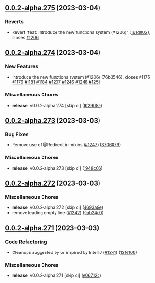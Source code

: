 ## [0.0.2-alpha.275](https://github.com/Wynntils/Artemis/compare/v0.0.2-alpha.274...v0.0.2-alpha.275) (2023-03-04)


### Reverts

* Revert "feat: Introduce the new functions system (#1206)" ([161d002](https://github.com/Wynntils/Artemis/commit/161d002ccb70018785b01d07787b3dfeccc57d72)), closes [#1206](https://github.com/Wynntils/Artemis/issues/1206)

## [0.0.2-alpha.274](https://github.com/Wynntils/Artemis/compare/v0.0.2-alpha.273...v0.0.2-alpha.274) (2023-03-04)


### New Features

* Introduce the new functions system ([#1206](https://github.com/Wynntils/Artemis/issues/1206)) ([76b3546](https://github.com/Wynntils/Artemis/commit/76b35469b34b23334dcf1a9cf5bf7677dec08af6)), closes [#1175](https://github.com/Wynntils/Artemis/issues/1175) [#1179](https://github.com/Wynntils/Artemis/issues/1179) [#1181](https://github.com/Wynntils/Artemis/issues/1181) [#1184](https://github.com/Wynntils/Artemis/issues/1184) [#1207](https://github.com/Wynntils/Artemis/issues/1207) [#1246](https://github.com/Wynntils/Artemis/issues/1246) [#1248](https://github.com/Wynntils/Artemis/issues/1248) [#1251](https://github.com/Wynntils/Artemis/issues/1251)


### Miscellaneous Chores

* **release:** v0.0.2-alpha.274 [skip ci] ([9f2908e](https://github.com/Wynntils/Artemis/commit/9f2908e2005bcb88900bc5e8270dadac7ba0d51a))

## [0.0.2-alpha.273](https://github.com/Wynntils/Artemis/compare/v0.0.2-alpha.272...v0.0.2-alpha.273) (2023-03-03)


### Bug Fixes

* Remove use of @Redirect in mixins ([#1247](https://github.com/Wynntils/Artemis/issues/1247)) ([3706879](https://github.com/Wynntils/Artemis/commit/3706879b2f4d462bec78db3b0c91433fb4288036))


### Miscellaneous Chores

* **release:** v0.0.2-alpha.273 [skip ci] ([1948c06](https://github.com/Wynntils/Artemis/commit/1948c06e729def06a7b560310a371bfac8b7f684))

## [0.0.2-alpha.272](https://github.com/Wynntils/Artemis/compare/v0.0.2-alpha.271...v0.0.2-alpha.272) (2023-03-03)


### Miscellaneous Chores

* **release:** v0.0.2-alpha.272 [skip ci] ([4693a9e](https://github.com/Wynntils/Artemis/commit/4693a9e938b51d80ba3af63bc7a077af6cbccd57))
* remove leading empty line ([#1242](https://github.com/Wynntils/Artemis/issues/1242)) ([0ab24c0](https://github.com/Wynntils/Artemis/commit/0ab24c0bb2e1ee6537456eb1172502114561ade1))

## [0.0.2-alpha.271](https://github.com/Wynntils/Artemis/compare/v0.0.2-alpha.270...v0.0.2-alpha.271) (2023-03-03)


### Code Refactoring

* Cleanups suggested by or inspired by IntelliJ ([#1241](https://github.com/Wynntils/Artemis/issues/1241)) ([12fd168](https://github.com/Wynntils/Artemis/commit/12fd168ce2630029c84ae753abd4ac5895e3513d))


### Miscellaneous Chores

* **release:** v0.0.2-alpha.271 [skip ci] ([e06712c](https://github.com/Wynntils/Artemis/commit/e06712c38ffbba3f720f9aa39bd3c998400ad761))

